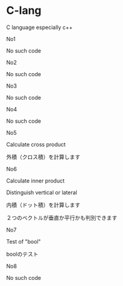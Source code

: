 # C-lang
C language especially c++

No1 

No such code



No2

No such code



No3

No such code



No4

No such code



No5

Calculate cross product

外積（クロス積）を計算します



No6

Calculate inner product

Distinguish vertical or lateral

内積（ドット積）を計算します

２つのベクトルが垂直か平行かも判別できます



No7

Test of "bool"

boolのテスト


No8

No such code




